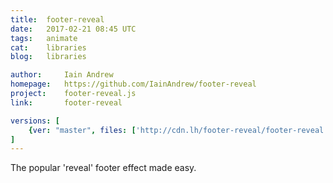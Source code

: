 ```yaml
---
title:	footer-reveal
date:	2017-02-21 08:45 UTC
tags:	animate
cat:	libraries
blog:	libraries

author:		Iain Andrew
homepage:	https://github.com/IainAndrew/footer-reveal
project:	footer-reveal.js
link:		footer-reveal

versions: [
	{ver: "master", files: ['http://cdn.lh/footer-reveal/footer-reveal.min.js', 'http://cdn.lh/footer-reveal/footer-reveal.js']},
]
---
```


The popular 'reveal' footer effect made easy.